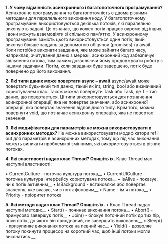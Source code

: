 **1.	У чому відмінність асинхронного і багатопоточного програмування?**
Асинхронне програмування та багатопоточність є двома різними методами для паралельного виконання коду. У багатопоточному програмуванні використовуються декілька потоків, які паралельно виконують задачі. Це означає, що кожен потік працює окремо від інших, і вони можуть взаємодіяти зі спільною пам'яттю.
У асинхронному програмуванні замість цього використовується один потік, який виконує більше завдань за допомогою обіцянок (promises) та await. Коли потрібно виконати завдання, яке може зайняти багато часу, наприклад, зчитування даних з мережі, асинхронний код забезпечує звільнення потока, тим самим дозволяючи йому продовжувати роботу з іншими задачами. Потім, коли завдання буде завершено, потік буде повернено до його виконання.

**2.	Які типи даних може повертати async – await**
async/await може повертати будь-який тип даних, такий як int, string, bool або визначений користувачем клас. Також можна повернути Task або Task<T>, де T - тип даних, що повертається. Ці типи використовуються для позначення асинхронної операції, яка не повертає значення, або асинхронної операції, яка повертає значення відповідного типу. Крім того, можна повернути void, що позначає асинхронну операцію, яка не повертає значення.

**3.	Які модифікатори для параметрів не можна використовувати  в асинхронних методах?**
Не можна використовувати модифікатори ref і out для параметрів в асинхронних методах, тому що під час виконання можуть виникати проблеми зі змінними, які використовуються в різних потоках.

**4.	Які властивості надає клас Thread? Опишіть їх.**
Клас Thread має наступні властивості:

• CurrentCulture - поточна культура потока__
• CurrentUICulture - поточна культура інтерфейсу користувача потока__
• IsAlive - показує, чи є потік активним__
• IsBackground - встановлює або повертає значення, яке вказує, чи є потік фоновим__
• Name - ім'я потока__
• Priority - пріоритет потока

**5.	Які методи надає клас Thread? Опишіть їх.**
• Клас Thread надає наступні методи:__
• Start() - починає виконання потока__
• Abort() - примусово завершує потік__
• Join() - блокує поточний потік до тих пір, поки потік, до якого він приєднаний, не завершить виконання__
• Sleep() - призупиняє виконання потока на певний час__
• Yield() - дозволяє потоку покинути процесор на короткий час, щоб інші потоки могли виконатись.__
